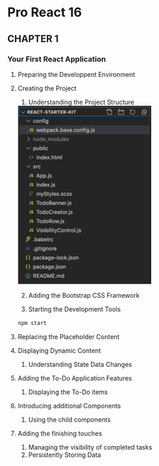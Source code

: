 # Pro React 16

## CHAPTER 1

### Your First React Application

1. Preparing the Developpent Environment

2. Creating the Project
    1. Understanding the Project Structure

    <img src="docs/project-structure.png" width="300">


    2. Adding the Bootstrap CSS Framework

    3. Starting the Development Tools
    ```bash
    npm start
    ```

3. Replacing the Placeholder Content

4. Displaying Dynamic Content
    1. Understanding State Data Changes

5. Adding the To-Do Application Features
    1. Displaying the To-Do items

6. Introducing additional Components
    1. Using the child components

7. Adding the finishing touches
    1. Managing the visibility of completed tasks
    2. Persistently Storing Data

